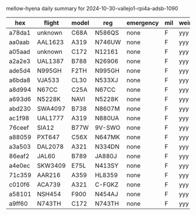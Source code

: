 mellow-hyena daily summary for 2024-10-30-vallejo1-rpi4a-adsb-1090

|hex|flight|model|reg|emergency|mil|weirdo|
|--|--|--|--|--|--|--|
|a78da1|unknown|C68A|N586QS|none|F|yyy|
|aa0aab|AAL1623|A319|N746UW|none|F|yyy|
|a05aad|unknown|C172|N12161|none|F|yyy|
|a2a2e3|UAL1387|B788|N26906|none|F|yyy|
|ade5d4|N995GH|F2TH|N995GH|none|F|yyy|
|a6bda8|VJA533|CL30|N533XJ|none|F|yyy|
|a8d994|N67CC|C25A|N67CC|none|F|yyy|
|a693d6|N5228K|NAVI|N5228K|none|F|yyy|
|abd230|SWA4097|B738|N8607M|none|F|yyy|
|ac1f98|UAL1777|A319|N880UA|none|F|yyy|
|76ceef|SIA12|B77W|9V-SWO|none|F|yyy|
|a88059|PXT647|C56X|N647MK|none|F|yyy|
|a3a503|DAL2078|A321|N334DN|none|F|yyy|
|86eaf2|JAL60|B789|JA880J|none|F|yyy|
|a4e0ec|SKW3409|E75L|N413SY|none|F|yyy|
|71c359|AAR216|A359|HL8359|none|F|yyy|
|c010f6|ACA739|A321|C-FGKZ|none|F|yyy|
|a58101|NSH454|F900|N454AJ|none|F|yyy|
|a9ff60|N743TH|C172|N743TH|none|F|yyy|
